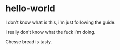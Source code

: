 # hello-world

I don't know what is this, i'm just following the guide.

I really don't know what the fuck i'm doing.

Chesse bread is tasty.
